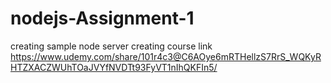 # nodejs-Assignment-1
creating sample node server creating
course link https://www.udemy.com/share/101r4c3@C6AOye6mRTHellzS7RrS_WQKyRHTZXACZWUhTOaJVYfNVDTt93FyVT1nIhQKFIn5/
